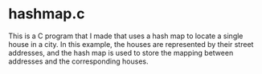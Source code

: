 # hashmap.c
This is a C program that I made that uses a hash map to locate a single house in a city. In this example, the houses are represented by their street addresses, and the hash map is used to store the mapping between addresses and the corresponding houses.
